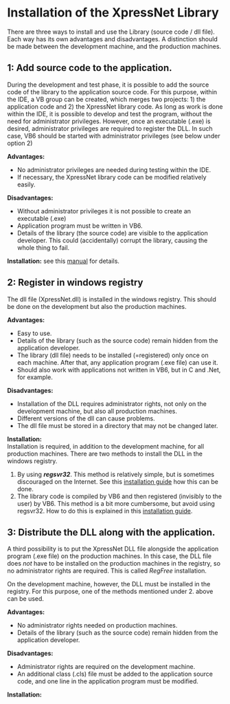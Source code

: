 # Installation of the XpressNet Library


There are three ways to install and use the Library (source code / dll file). Each way has its own advantages and disadvantages. A distinction should be made between the development machine, and the production machines.

## 1: Add source code to the application.
During the development and test phase, it is possible to add the source code of the library to the application source code. For this purpose, within the IDE, a VB group can be created, which merges two projects: 1) the application code and 2) the XpressNet library code. As long as work is done within the IDE, it is possible to develop and test the program, without the need for administrator privileges. However, once an executable (.exe) is desired, administrator privileges are required to register the DLL. In such case, VB6 should be started with administrator privileges (see below under option 2) 

**Advantages:**</br>
- No administrator privileges are needed during testing within the IDE.</br>
- If necessary, the XpressNet library code can be modified relatively easily.

**Disadvantages:**</br>
- Without administrator privileges it is not possible to create an executable (.exe)</br>
- Application program must be written in VB6.</br>
- Details of the library (the source code) are visible to the application developer. This could (accidentally) corrupt the library, causing the whole thing to fail.</br>

**Installation:** see this [manual](1-VB6_Group.md) for details.

## 2: Register in windows registry
The dll file (XpressNet.dll) is installed in the windows registry. This should be done on the development but also the production machines.

**Advantages:**</br>
- Easy to use.</br>
- Details of the library (such as the source code) remain hidden from the application developer.</br>
- The library (dll file) needs to be installed (=registered) only once on each machine. After that, any application program (.exe file) can use it.</br>
- Should also work with applications not written in VB6, but in C and .Net, for example.

**Disadvantages:**</br>
- Installation of the DLL requires administrator rights, not only on the development machine, but also all production machines.</br>
- Different versions of the dll can cause problems.</br>
- The dll file must be stored in a directory that may not be changed later.

**Installation:** </br>
Installation is required, in addition to the development machine, for all production machines. There are two methods to install the DLL in the windows registry.</br>
1. By using ***regsvr32***. This method is relatively simple, but is sometimes discouraged on the Internet. See this [installation guide](2A-Install-Dll-Via-regsvr32.md) how this can be done.</br>
2. The library code is compiled by VB6 and then registered (invisibly to the user) by VB6. This method is a bit more cumbersome, but avoid using regsvr32. How to do this is explained in this [installation guide](2B-Install-Dll-Via-VB6.md).


## 3: Distribute the DLL along with the application.
A third possibility is to put the XpressNet DLL file alongside the application program (.exe file) on the production machines. In this case, the DLL file does *not* have to be installed on the production machines in the registry, so no administrator rights are required. This is called *RegFree* installation.

On the development machine, however, the DLL must be installed in the registry. For this purpose, one of the methods mentioned under 2. above can be used.

**Advantages:**</br>
- No administrator rights needed on production machines.
- Details of the library (such as the source code) remain hidden from the application developer.</br>

**Disadvantages:**</br>
- Administrator rights are required on the development machine.</br>
- An additional class (.cls) file must be added to the application source code, and one line in the application program must be modified.

**Installation:** </br>
